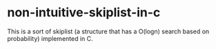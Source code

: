 # non-intuitive-skiplist-in-c
This is a sort of skiplist (a structure that has a O(logn) search based on probability) implemented in C.
